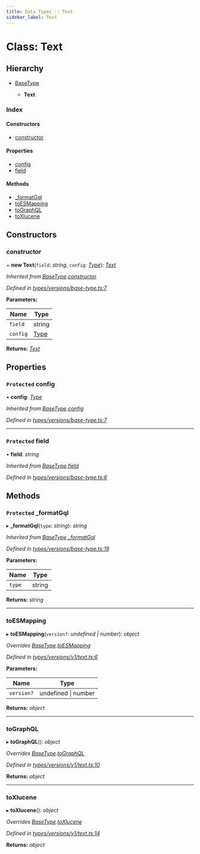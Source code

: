 ```yaml
---
title: Data Types :: Text
sidebar_label: Text
---
```


# Class: Text

## Hierarchy

* [BaseType](basetype.md)

  * **Text**

### Index

#### Constructors

* [constructor](text.md#constructor)

#### Properties

* [config](text.md#protected-config)
* [field](text.md#protected-field)

#### Methods

* [_formatGql](text.md#protected-_formatgql)
* [toESMapping](text.md#toesmapping)
* [toGraphQL](text.md#tographql)
* [toXlucene](text.md#toxlucene)

## Constructors

###  constructor

\+ **new Text**(`field`: *string*, `config`: *[Type](../overview.md#type)*): *[Text](text.md)*

*Inherited from [BaseType](basetype.md).[constructor](basetype.md#constructor)*

*Defined in [types/versions/base-type.ts:7](https://github.com/terascope/teraslice/blob/5e4063e2/packages/data-types/src/types/versions/base-type.ts#L7)*

**Parameters:**

Name | Type |
------ | ------ |
`field` | string |
`config` | [Type](../overview.md#type) |

**Returns:** *[Text](text.md)*

## Properties

### `Protected` config

• **config**: *[Type](../overview.md#type)*

*Inherited from [BaseType](basetype.md).[config](basetype.md#protected-config)*

*Defined in [types/versions/base-type.ts:7](https://github.com/terascope/teraslice/blob/5e4063e2/packages/data-types/src/types/versions/base-type.ts#L7)*

___

### `Protected` field

• **field**: *string*

*Inherited from [BaseType](basetype.md).[field](basetype.md#protected-field)*

*Defined in [types/versions/base-type.ts:6](https://github.com/terascope/teraslice/blob/5e4063e2/packages/data-types/src/types/versions/base-type.ts#L6)*

## Methods

### `Protected` _formatGql

▸ **_formatGql**(`type`: *string*): *string*

*Inherited from [BaseType](basetype.md).[_formatGql](basetype.md#protected-_formatgql)*

*Defined in [types/versions/base-type.ts:19](https://github.com/terascope/teraslice/blob/5e4063e2/packages/data-types/src/types/versions/base-type.ts#L19)*

**Parameters:**

Name | Type |
------ | ------ |
`type` | string |

**Returns:** *string*

___

###  toESMapping

▸ **toESMapping**(`version?`: *undefined | number*): *object*

*Overrides [BaseType](basetype.md).[toESMapping](basetype.md#abstract-toesmapping)*

*Defined in [types/versions/v1/text.ts:6](https://github.com/terascope/teraslice/blob/5e4063e2/packages/data-types/src/types/versions/v1/text.ts#L6)*

**Parameters:**

Name | Type |
------ | ------ |
`version?` | undefined \| number |

**Returns:** *object*

___

###  toGraphQL

▸ **toGraphQL**(): *object*

*Overrides [BaseType](basetype.md).[toGraphQL](basetype.md#abstract-tographql)*

*Defined in [types/versions/v1/text.ts:10](https://github.com/terascope/teraslice/blob/5e4063e2/packages/data-types/src/types/versions/v1/text.ts#L10)*

**Returns:** *object*

___

###  toXlucene

▸ **toXlucene**(): *object*

*Overrides [BaseType](basetype.md).[toXlucene](basetype.md#abstract-toxlucene)*

*Defined in [types/versions/v1/text.ts:14](https://github.com/terascope/teraslice/blob/5e4063e2/packages/data-types/src/types/versions/v1/text.ts#L14)*

**Returns:** *object*
